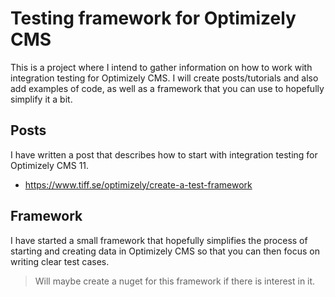 # Testing framework for Optimizely CMS

This is a project where I intend to gather information on how to work with integration testing for Optimizely CMS. I will create posts/tutorials and also add examples of code, as well as a framework that you can use to hopefully simplify it a bit.

## Posts

I have written a post that describes how to start with integration testing for Optimizely CMS 11.

- https://www.tiff.se/optimizely/create-a-test-framework

## Framework

I have started a small framework that hopefully simplifies the process of starting and creating data in Optimizely CMS  so that you can then focus on writing clear test cases.

> Will maybe create a nuget for this framework if there is interest in it.